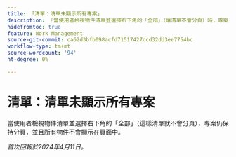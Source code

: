 ```yaml
---
title: 「清單：清單未顯示所有專案」
description: 「當使用者檢視物件清單並選擇右下角的「全部」（讓清單不會分頁）時，專案仍維持分頁，且所有物件不會顯示在頁面中。」
hidefromtoc: true
feature: Work Management
source-git-commit: ca62d3bfb098acfd71517427ccd32dd3ee7754bc
workflow-type: tm+mt
source-wordcount: '94'
ht-degree: 0%

---
```



# 清單：清單未顯示所有專案

當使用者檢視物件清單並選擇右下角的「全部」（這樣清單就不會分頁），專案仍保持分頁，並且所有物件不會顯示在頁面中。

_首次回報於2024年4月11日。_
